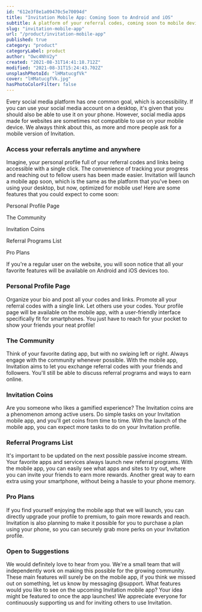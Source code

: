 ```yaml
---
id: "612e3f8e1a09470c5e70094d"
title: "Invitation Mobile App: Coming Soon to Android and iOS"
subtitle: A platform of your referral codes, coming soon to mobile devices!
slug: "invitation-mobile-app"
url: "/product/invitation-mobile-app"
published: true
category: "product"
categoryLabel: product
author: "Owc4NhV2y"
created: "2021-08-31T14:41:18.712Z"
modified: "2021-08-31T15:24:43.702Z"
unsplashPhotoId: "lHMatucgfVk"
cover: "lHMatucgfVk.jpg"
hasPhotoColorFilter: false
---
```

Every social media platform has one common goal, which is accessibility. If you can use your social media account on a desktop, it's given that you should also be able to use it on your phone. However, social media apps made for websites are sometimes not compatible to use on your mobile device. We always think about this, as more and more people ask for a mobile version of Invitation.

### **Access your referrals anytime and anywhere**

Imagine, your personal profile full of your referral codes and links being accessible with a single click. The convenience of tracking your progress and reaching out to fellow users has been made easier. Invitation will launch a mobile app soon, which is the same as the platform that you've been on using your desktop, but now, optimized for mobile use! Here are some features that you could expect to come soon:

Personal Profile Page

The Community

Invitation Coins

Referral Programs List

Pro Plans

If you're a regular user on the website, you will soon notice that all your favorite features will be available on Android and iOS devices too.

### **Personal Profile Page**

Organize your bio and post all your codes and links. Promote all your referral codes with a single link. Let others use your codes. Your profile page will be available on the mobile app, with a user-friendly interface specifically fit for smartphones. You just have to reach for your pocket to show your friends your neat profile!

### **The Community**

Think of your favorite dating app, but with no swiping left or right. Always engage with the community whenever possible. With the mobile app, Invitation aims to let you exchange referral codes with your friends and followers. You'll still be able to discuss referral programs and ways to earn online.

### **Invitation Coins**

Are you someone who likes a gamified experience? The Invitation coins are a phenomenon among active users. Do simple tasks on your Invitation mobile app, and you'll get coins from time to time. With the launch of the mobile app, you can expect more tasks to do on your Invitation profile.

### **Referral Programs List**

It's important to be updated on the next possible passive income stream. Your favorite apps and services always launch new referral programs. With the mobile app, you can easily see what apps and sites to try out, where you can invite your friends to earn more rewards. Another great way to earn extra using your smartphone, without being a hassle to your phone memory.

### **Pro Plans**

If you find yourself enjoying the mobile app that we will launch, you can directly upgrade your profile to premium, to gain more rewards and reach. Invitation is also planning to make it possible for you to purchase a plan using your phone, so you can securely grab more perks on your Invitation profile.

### **Open to Suggestions**

We would definitely love to hear from you. We're a small team that will independently work on making this possible for the growing community. These main features will surely be on the mobile app, if you think we missed out on something, let us know by messaging @support. What features would you like to see on the upcoming Invitation mobile app? Your idea might be featured to once the app launches! We appreciate everyone for continuously supporting us and for inviting others to use Invitation.